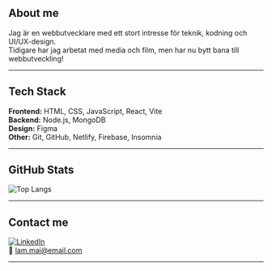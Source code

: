## About me
Jag är en webbutvecklare med ett stort intresse för teknik, kodning och UI/UX-design.  
Tidigare har jag arbetat med media och film, men har nu bytt bana till webbutveckling!

---

## Tech Stack
**Frontend:** HTML, CSS, JavaScript, React, Vite  
**Backend:** Node.js, MongoDB  
**Design:** Figma  
**Other:** Git, GitHub, Netlify, Firebase, Insomnia

---

## GitHub Stats

![Top Langs](https://github-readme-stats.vercel.app/api/top-langs/?username=lammai442&layout=compact&theme=tokyonight)

---

## Contact me
[![LinkedIn](https://img.shields.io/badge/LinkedIn-blue?logo=linkedin)](https://www.linkedin.com/in/lam-mai)  
📧 lam.mai@email.com

---
